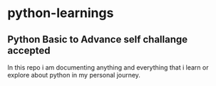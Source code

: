 # python-learnings
## Python Basic to Advance self challange accepted
In this repo i am documenting anything and everything that i learn or explore about python in my personal journey.

